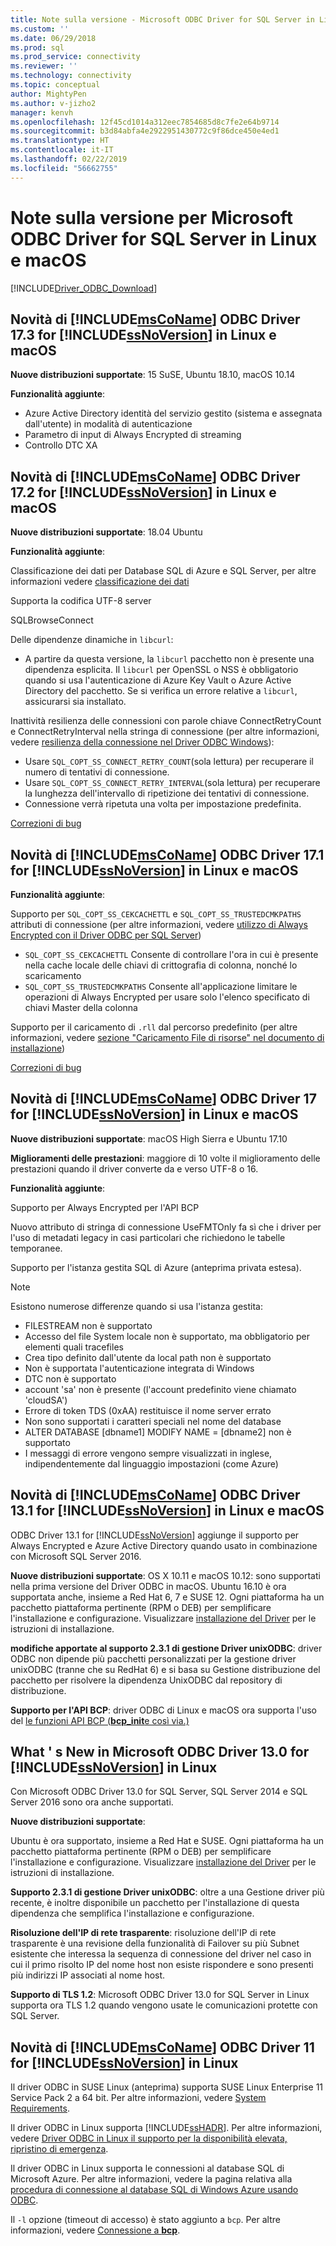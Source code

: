```yaml
---
title: Note sulla versione - Microsoft ODBC Driver for SQL Server in Linux e macOS | Microsoft Docs
ms.custom: ''
ms.date: 06/29/2018
ms.prod: sql
ms.prod_service: connectivity
ms.reviewer: ''
ms.technology: connectivity
ms.topic: conceptual
author: MightyPen
ms.author: v-jizho2
manager: kenvh
ms.openlocfilehash: 12f45cd1014a312eec7854685d8c7fe2e64b9714
ms.sourcegitcommit: b3d84abfa4e2922951430772c9f86dce450e4ed1
ms.translationtype: HT
ms.contentlocale: it-IT
ms.lasthandoff: 02/22/2019
ms.locfileid: "56662755"
---
```

# <a name="release-notes-for-the-microsoft-odbc-driver-for-sql-server-on-linux-and-macos"></a>Note sulla versione per Microsoft ODBC Driver for SQL Server in Linux e macOS
[!INCLUDE[Driver_ODBC_Download](../../../includes/driver_odbc_download.md)]

## <a name="whats-new-in-the-includemsconameincludesmsconamemdmd-odbc-driver-173-for-includessnoversionincludesssnoversion-mdmd-on-linux-and-macos"></a>Novità di [!INCLUDE[msCoName](../../../includes/msconame_md.md)] ODBC Driver 17.3 for [!INCLUDE[ssNoVersion](../../../includes/ssnoversion-md.md)] in Linux e macOS

**Nuove distribuzioni supportate**: 15 SuSE, Ubuntu 18.10, macOS 10.14

**Funzionalità aggiunte**:

- Azure Active Directory identità del servizio gestito (sistema e assegnata dall'utente) in modalità di autenticazione
- Parametro di input di Always Encrypted di streaming
- Controllo DTC XA

## <a name="whats-new-in-the-includemsconameincludesmsconamemdmd-odbc-driver-172-for-includessnoversionincludesssnoversion-mdmd-on-linux-and-macos"></a>Novità di [!INCLUDE[msCoName](../../../includes/msconame_md.md)] ODBC Driver 17.2 for [!INCLUDE[ssNoVersion](../../../includes/ssnoversion-md.md)] in Linux e macOS

**Nuove distribuzioni supportate**: 18.04 Ubuntu

**Funzionalità aggiunte**:

Classificazione dei dati per Database SQL di Azure e SQL Server, per altre informazioni vedere [classificazione dei dati](../data-classification.md)

Supporta la codifica UTF-8 server

SQLBrowseConnect

Delle dipendenze dinamiche in `libcurl`:
- A partire da questa versione, la `libcurl` pacchetto non è presente una dipendenza esplicita. Il `libcurl` per OpenSSL o NSS è obbligatorio quando si usa l'autenticazione di Azure Key Vault o Azure Active Directory del pacchetto. Se si verifica un errore relative a `libcurl`, assicurarsi sia installato.

Inattività resilienza delle connessioni con parole chiave ConnectRetryCount e ConnectRetryInterval nella stringa di connessione (per altre informazioni, vedere [resilienza della connessione nel Driver ODBC Windows](../windows/connection-resiliency-in-the-windows-odbc-driver.md)):
- Usare `SQL_COPT_SS_CONNECT_RETRY_COUNT`(sola lettura) per recuperare il numero di tentativi di connessione.
- Usare `SQL_COPT_SS_CONNECT_RETRY_INTERVAL`(sola lettura) per recuperare la lunghezza dell'intervallo di ripetizione dei tentativi di connessione.
- Connessione verrà ripetuta una volta per impostazione predefinita.


[Correzioni di bug](../bug-fixes.md)



## <a name="whats-new-in-the-includemsconameincludesmsconamemdmd-odbc-driver-171-for-includessnoversionincludesssnoversion-mdmd-on-linux-and-macos"></a>Novità di [!INCLUDE[msCoName](../../../includes/msconame_md.md)] ODBC Driver 17.1 for [!INCLUDE[ssNoVersion](../../../includes/ssnoversion-md.md)] in Linux e macOS

**Funzionalità aggiunte**:

Supporto per `SQL_COPT_SS_CEKCACHETTL` e `SQL_COPT_SS_TRUSTEDCMKPATHS` attributi di connessione (per altre informazioni, vedere [utilizzo di Always Encrypted con il Driver ODBC per SQL Server](../using-always-encrypted-with-the-odbc-driver.md))
- `SQL_COPT_SS_CEKCACHETTL` Consente di controllare l'ora in cui è presente nella cache locale delle chiavi di crittografia di colonna, nonché lo scaricamento
- `SQL_COPT_SS_TRUSTEDCMKPATHS` Consente all'applicazione limitare le operazioni di Always Encrypted per usare solo l'elenco specificato di chiavi Master della colonna



Supporto per il caricamento di `.rll` dal percorso predefinito (per altre informazioni, vedere [sezione "Caricamento File di risorse" nel documento di installazione](installing-the-microsoft-odbc-driver-for-sql-server.md#resource-file-loading))

[Correzioni di bug](../bug-fixes.md)



## <a name="whats-new-in-the-includemsconameincludesmsconamemdmd-odbc-driver-17-for-includessnoversionincludesssnoversion-mdmd-on-linux-and-macos"></a>Novità di [!INCLUDE[msCoName](../../../includes/msconame_md.md)] ODBC Driver 17 for [!INCLUDE[ssNoVersion](../../../includes/ssnoversion-md.md)] in Linux e macOS

**Nuove distribuzioni supportate**: macOS High Sierra e Ubuntu 17.10 

**Miglioramenti delle prestazioni**: maggiore di 10 volte il miglioramento delle prestazioni quando il driver converte da e verso UTF-8 o 16.

**Funzionalità aggiunte**:

Supporto per Always Encrypted per l'API BCP

Nuovo attributo di stringa di connessione UseFMTOnly fa sì che i driver per l'uso di metadati legacy in casi particolari che richiedono le tabelle temporanee.

Supporto per l'istanza gestita SQL di Azure (anteprima privata estesa). 
> [!NOTE]
> Esistono numerose differenze quando si usa l'istanza gestita:
> -   FILESTREAM non è supportato 
> -   Accesso del file System locale non è supportato, ma obbligatorio per elementi quali tracefiles 
> -   Crea tipo definito dall'utente da local path non è supportato 
> -   Non è supportata l'autenticazione integrata di Windows 
> -   DTC non è supportato 
> -   account 'sa' non è presente (l'account predefinito viene chiamato 'cloudSA')
> -   Errore di token TDS (0xAA) restituisce il nome server errato
> -   Non sono supportati i caratteri speciali nel nome del database 
> -   ALTER DATABASE [dbname1] MODIFY NAME = [dbname2] non è supportato
> -   I messaggi di errore vengono sempre visualizzati in inglese, indipendentemente dal linguaggio impostazioni (come Azure) 

## <a name="whats-new-in-the-includemsconameincludesmsconamemdmd-odbc-driver-131-for-includessnoversionincludesssnoversion-mdmd-on-linux-and-macos"></a>Novità di [!INCLUDE[msCoName](../../../includes/msconame_md.md)] ODBC Driver 13.1 for [!INCLUDE[ssNoVersion](../../../includes/ssnoversion-md.md)] in Linux e macOS  

ODBC Driver 13.1 for [!INCLUDE[ssNoVersion](../../../includes/ssnoversion-md.md)] aggiunge il supporto per Always Encrypted e Azure Active Directory quando usato in combinazione con Microsoft SQL Server 2016.

**Nuove distribuzioni supportate**: OS X 10.11 e macOS 10.12: sono supportati nella prima versione del Driver ODBC in macOS. Ubuntu 16.10 è ora supportata anche, insieme a Red Hat 6, 7 e SUSE 12. Ogni piattaforma ha un pacchetto piattaforma pertinente (RPM o DEB) per semplificare l'installazione e configurazione.  Visualizzare [installazione del Driver](../../../connect/odbc/linux-mac/installing-the-microsoft-odbc-driver-for-sql-server.md) per le istruzioni di installazione.

**modifiche apportate al supporto 2.3.1 di gestione Driver unixODBC**: driver ODBC non dipende più pacchetti personalizzati per la gestione driver unixODBC (tranne che su RedHat 6) e si basa su Gestione distribuzione del pacchetto per risolvere la dipendenza UnixODBC dal repository di distribuzione.

**Supporto per l'API BCP**: driver ODBC di Linux e macOS ora supporta l'uso del [le funzioni API BCP (**bcp_init**e così via.)](../../../relational-databases/native-client-odbc-extensions-bulk-copy-functions/sql-server-driver-extensions-bulk-copy-functions.md)

## <a name="whats-new-in-the-microsoft-odbc-driver-130-for-includessnoversionincludesssnoversion-mdmd-on-linux"></a>What ' s New in Microsoft ODBC Driver 13.0 for [!INCLUDE[ssNoVersion](../../../includes/ssnoversion-md.md)] in Linux  
Con Microsoft ODBC Driver 13.0 for SQL Server, SQL Server 2014 e SQL Server 2016 sono ora anche supportati.  

**Nuove distribuzioni supportate**:

Ubuntu è ora supportato, insieme a Red Hat e SUSE. Ogni piattaforma ha un pacchetto piattaforma pertinente (RPM o DEB) per semplificare l'installazione e configurazione.  Visualizzare [installazione del Driver](../../../connect/odbc/linux-mac/installing-the-microsoft-odbc-driver-for-sql-server.md) per le istruzioni di installazione.

**Supporto 2.3.1 di gestione Driver unixODBC**: oltre a una Gestione driver più recente, è inoltre disponibile un pacchetto per l'installazione di questa dipendenza che semplifica l'installazione e configurazione.  

**Risoluzione dell'IP di rete trasparente**: risoluzione dell'IP di rete trasparente è una revisione della funzionalità di Failover su più Subnet esistente che interessa la sequenza di connessione del driver nel caso in cui il primo risolto IP del nome host non esiste rispondere e sono presenti più indirizzi IP associati al nome host.

**Supporto di TLS 1.2**: Microsoft ODBC Driver 13.0 for SQL Server in Linux supporta ora TLS 1.2 quando vengono usate le comunicazioni protette con SQL Server.

## <a name="whats-new-in-the-includemsconameincludesmsconamemdmd-odbc-driver-11-for-includessnoversionincludesssnoversion-mdmd-on-linux"></a>Novità di [!INCLUDE[msCoName](../../../includes/msconame_md.md)] ODBC Driver 11 for [!INCLUDE[ssNoVersion](../../../includes/ssnoversion-md.md)] in Linux  
Il driver ODBC in SUSE Linux (anteprima) supporta SUSE Linux Enterprise 11 Service Pack 2 a 64 bit. Per altre informazioni, vedere [System Requirements](../../../connect/odbc/linux-mac/system-requirements.md).  

Il driver ODBC in Linux supporta [!INCLUDE[ssHADR](../../../includes/sshadr_md.md)]. Per altre informazioni, vedere [Driver ODBC in Linux il supporto per la disponibilità elevata, ripristino di emergenza](../../../connect/odbc/linux-mac/odbc-driver-on-linux-support-for-high-availability-disaster-recovery.md).  

Il driver ODBC in Linux supporta le connessioni al database SQL di Microsoft Azure. Per altre informazioni, vedere la pagina relativa alla [procedura di connessione al database SQL di Windows Azure usando ODBC](https://msdn.microsoft.com/library/hh974312.aspx).  

Il `-l` opzione (timeout di accesso) è stato aggiunto a `bcp`. Per altre informazioni, vedere [Connessione a **bcp**](../../../connect/odbc/linux-mac/connecting-with-bcp.md).
